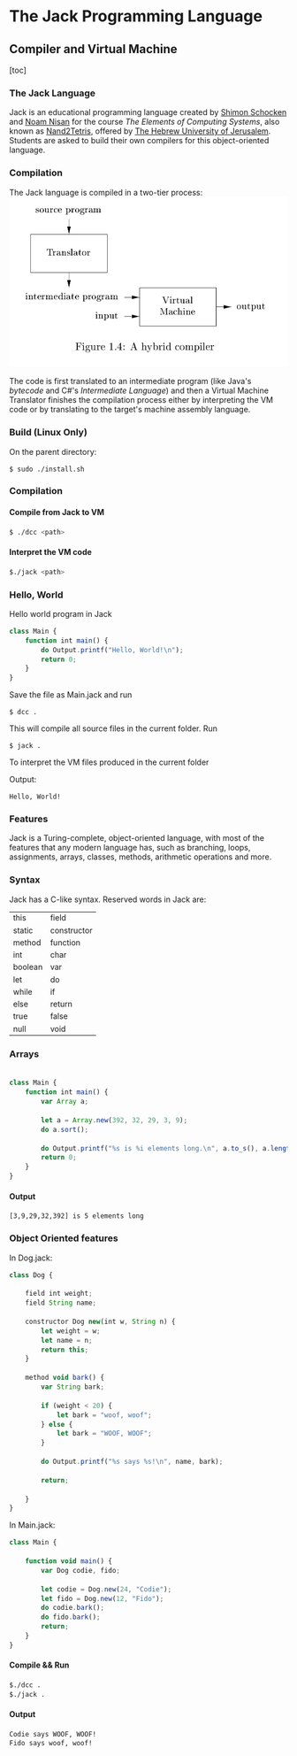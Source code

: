 # The Jack Programming Language 
## Compiler and Virtual Machine

[toc]

### The Jack Language 
Jack is an educational programming language created by [Shimon Schocken](https://shimonschocken.com) and [Noam Nisan](https://en.wikipedia.org/wiki/Noam_Nisan) for the course *The Elements of Computing Systems*, also known as [Nand2Tetris](https://nand2tetris.org), offered by [The Hebrew University of Jerusalem](https://en.wikipedia.org/wiki/Hebrew_University_of_Jerusalem). Students are asked to build their own compilers for this object-oriented language.

### Compilation 
The Jack language is compiled in a two-tier process:
![Two tier compilation process. from the book *Compilers: Principles, Techniques and tools*](./compilation.png)

The code is first translated to an intermediate program (like Java's *bytecode* and C#'s *Intermediate Language*) and then a Virtual Machine Translator finishes the compilation process either by interpreting the VM code or by translating to the target's machine assembly language.  


### Build (Linux Only)
On the parent directory: 
```console
$ sudo ./install.sh 
```


### Compilation 
#### Compile from Jack to VM
```Bash
$ ./dcc <path>
```

#### Interpret the VM code 
```Bash
$./jack <path>
```


### Hello, World

Hello world program in Jack

```JavaScript
class Main {
    function int main() {
        do Output.printf("Hello, World!\n");
        return 0;
    }
}

```

Save the file as Main.jack and run

```console
$ dcc .
```

This will compile all source files in the current folder. Run

```console
$ jack .
```

To interpret the VM files produced in the current folder

Output: 
```console
Hello, World!
```

### Features
Jack is a Turing-complete, object-oriented language, with most of the features that any modern language has, such as branching, loops, assignments, arrays, classes, methods, arithmetic operations and more.

### Syntax
Jack has a C-like syntax. Reserved words in Jack are:

|      |      |
| :------------- | :------------- |
| this       | field       |
| static | constructor       |
| method | function |
| int | char |
| boolean | var |
| let | do |
| while | if |
| else | return |
| true | false |
| null | void |

### Arrays 

```JavaScript

class Main {
    function int main() {
        var Array a;

        let a = Array.new(392, 32, 29, 3, 9);
        do a.sort();

        do Output.printf("%s is %i elements long.\n", a.to_s(), a.length());
        return 0;
    }
}

```

#### Output
```console
[3,9,29,32,392] is 5 elements long

```


### Object Oriented features 

In Dog.jack:

```JavaScript
class Dog {

    field int weight;
    field String name;

    constructor Dog new(int w, String n) {
        let weight = w;
        let name = n;  
        return this;
    }

    method void bark() {
        var String bark;

        if (weight < 20) {
            let bark = "woof, woof";
        } else {
            let bark = "WOOF, WOOF";
        }

        do Output.printf("%s says %s!\n", name, bark); 

        return;

    }
}

```

In Main.jack:
```JavaScript
class Main {

    function void main() {
        var Dog codie, fido;

        let codie = Dog.new(24, "Codie");
        let fido = Dog.new(12, "Fido");
        do codie.bark();
        do fido.bark();
        return;
    }
}

```

#### Compile && Run 
```Bash
$./dcc .
$./jack .
```

#### Output
```
Codie says WOOF, WOOF!
Fido says woof, woof!
```

